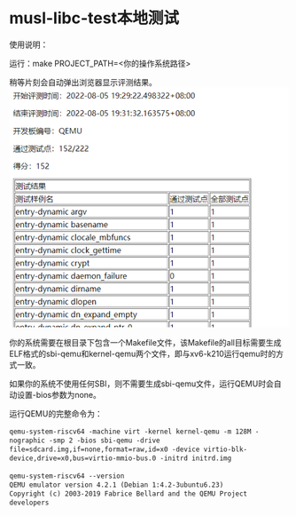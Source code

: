 # musl-libc-test本地测试

使用说明：

运行：make PROJECT_PATH=<你的操作系统路径>

稍等片刻会自动弹出浏览器显示评测结果。
![](pic/pic.png)

你的系统需要在根目录下包含一个Makefile文件，该Makefile的all目标需要生成ELF格式的sbi-qemu和kernel-qemu两个文件，即与xv6-k210运行qemu时的方式一致。

如果你的系统不使用任何SBI，则不需要生成sbi-qemu文件，运行QEMU时会自动设置-bios参数为none。

运行QEMU的完整命令为：

```
qemu-system-riscv64 -machine virt -kernel kernel-qemu -m 128M -nographic -smp 2 -bios sbi-qemu -drive file=sdcard.img,if=none,format=raw,id=x0 -device virtio-blk-device,drive=x0,bus=virtio-mmio-bus.0 -initrd initrd.img

qemu-system-riscv64 --version
QEMU emulator version 4.2.1 (Debian 1:4.2-3ubuntu6.23)
Copyright (c) 2003-2019 Fabrice Bellard and the QEMU Project developers
```
